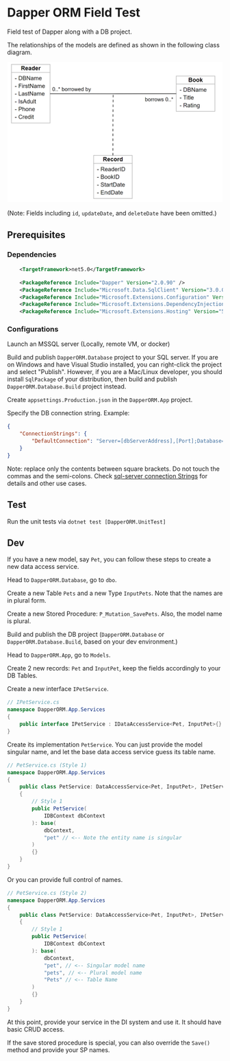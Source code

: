 # Dapper ORM Field Test

Field test of Dapper along with a DB project.

The relationships of the models are defined as shown in the following class diagram.

![ClassDiagram](docs/classDiagram.png)

(Note: Fields including `id`, `updateDate`, and `deleteDate` have been omitted.)

## Prerequisites

### Dependencies

``` xml
    <TargetFramework>net5.0</TargetFramework>
```

``` xml
    <PackageReference Include="Dapper" Version="2.0.90" />
    <PackageReference Include="Microsoft.Data.SqlClient" Version="3.0.0" />
    <PackageReference Include="Microsoft.Extensions.Configuration" Version="5.0.0" />
    <PackageReference Include="Microsoft.Extensions.DependencyInjection" Version="5.0.2" />
    <PackageReference Include="Microsoft.Extensions.Hosting" Version="5.0.0" />
```

### Configurations

Launch an MSSQL server (Locally, remote VM, or docker)

Build and publish `DapperORM.Database` project to your SQL server. If you are on Windows and have Visual Studio installed, you can right-click the project and select "Publish". However, if you are a Mac/Linux developer, you should install `SqlPackage` of your distribution, then build and publish `DapperORM.Database.Build` project instead.

Create `appsettings.Production.json` in the `DapperORM.App` project.

Specify the DB connection string. Example:

``` json
{
    "ConnectionStrings": {
        "DefaultConnection": "Server=[dbServerAddress],[Port];Database=[databaseName];User Id=[user];Password=[password];"
    }
}
```

Note: replace only the contents between square brackets. Do not touch the commas and the semi-colons. 
Check [sql-server connection Strings](https://www.connectionstrings.com/sql-server/) for details and other use cases.

## Test

Run the unit tests via `dotnet test [DapperORM.UnitTest]`

## Dev

If you have a new model, say `Pet`, you can follow these steps to create a new data access service.

Head to `DapperORM.Database`, go to `dbo`.

Create a new Table `Pets` and a new Type `InputPets`. Note that the names are in plural form.

Create a new Stored Procedure: `P_Mutation_SavePets`. Also, the model name is plural.

Build and publish the DB project (`DapperORM.Database` or `DapperORM.Database.Build`, based on your dev environment.) 

Head to `DapperORM.App`, go to `Models`.

Create 2 new records: `Pet` and `InputPet`, keep the fields accordingly to your DB Tables.

Create a new interface `IPetService`.

``` csharp
// IPetService.cs
namespace DapperORM.App.Services
{
    public interface IPetService : IDataAccessService<Pet, InputPet>{}
}

```

Create its implementation `PetService`. You can just provide the model singular name, and let the base data access service guess its table name.

``` csharp
// PetService.cs (Style 1)
namespace DapperORM.App.Services
{
    public class PetService: DataAccessService<Pet, InputPet>, IPetService
    {
        // Style 1
        public PetService(
            IDBContext dbContext
        ): base(
            dbContext,
            "pet" // <-- Note the entity name is singular
        )
        {}
    }
}
```

Or you can provide full control of names.

``` csharp
// PetService.cs (Style 2)
namespace DapperORM.App.Services
{
    public class PetService: DataAccessService<Pet, InputPet>, IPetService
    {
        // Style 1
        public PetService(
            IDBContext dbContext
        ): base(
            dbContext,
            "pet", // <-- Singular model name
            "pets", // <-- Plural model name
            "Pets" // <-- Table Name
        )
        {}
    }
}
```

At this point, provide your service in the DI system and use it. It should have basic CRUD access.

If the save stored procedure is special, you can also override the `Save()` method and provide your SP names.
